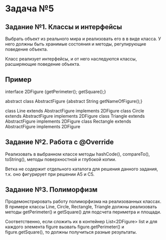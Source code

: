 # Задача №5
## Задание №1. Классы и интерфейсы

Выбрать объект из реального мира и реализовать его в в виде класса. У него должны быть хранимые состояния и методы, регулирующие поведение объекта.

Класс реализует интерфейсы, и от него наследуются классы, расширяющие поведение объекта.

## Пример

interface 2DFigure {getPerimeter(); getSquare();}

abstract class AbstractFigure {abstract String getNameOfFigure();}

class Line extends AbstractFigure implements 2DFigure
class Circle extends AbstractFigure implements 2DFigure
class Triangle extends AbstractFigure implements 2DFigure
class Rectangle extends AbstractFigure implements 2DFigure

## Задание №2. Работа с @Override

Реализовать в выбранном классе методы hashCode(), compareTo(), toString(), методы поверхностной и глубокой копии.

Ветка не содержит отдельного каталога для решения данного задания, т.к. оно фигурирует при решении A5 и C5.

## Задание №3. Полиморфизм

Продемонстрировать работу полиморфизма на реализованных классах. В примере классы Line, Circle, Rectangle, Triangle должны реализовать методы getPerimeter() и getSquare() для подсчета периметра и площади. 

Соответственно, если сложить их в контейнер List<2DFigure> list и для каждого элемента figure вызвать figure.getPerimeter() и figure.getSquare(), то должны получиться разные результаты.

